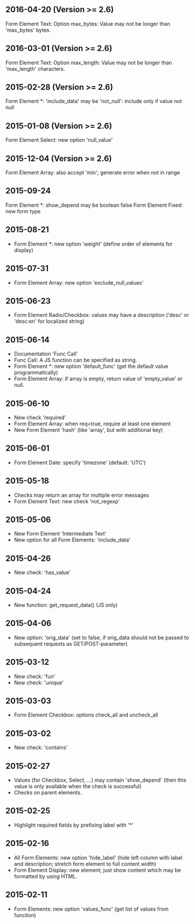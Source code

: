 2016-04-20 (Version >= 2.6)
---------------------------
Form Element Text: Option max_bytes: Value may not be longer than 'max_bytes' bytes.

2016-03-01 (Version >= 2.6)
---------------------------
Form Element Text: Option max_length: Value may not be longer than 'max_length' characters.

2015-02-28 (Version >= 2.6)
---------------------------
Form Element *: 'include_data' may be 'not_null': include only if value not null

2015-01-08 (Version >= 2.6)
---------------------------
Form Element Select: new option 'null_value'

2015-12-04 (Version >= 2.6)
-------------------
Form Element Array: also accept 'min'; generate error when not in range

2015-09-24
----------
Form Element *: show_depend may be boolean false
Form Element Fixed: new form type

2015-08-21
----------
* Form Element *: new option 'weight' (define order of elements for display)

2015-07-31
----------
* Form Element Array: new option 'exclude_null_values'

2015-06-23
----------
* Form Element Radio/Checkbox: values may have a description ('desc' or 'desc:en' for localized string)

2015-06-14
----------
* Documentation 'Func Call'
* Func Call: A JS function can be specified as string.
* Form Element *: new option 'default_func' (get the default value programmatically)
* Form Element Array: if array is empty, return value of 'empty_value' or null.

2015-06-10
----------
* New check 'required'
* Form Element Array: when req=true, require at least one element
* New Form Element 'hash' (like 'array', but with additional key)

2015-06-01
----------
* Form Element Date: specify 'timezone' (default: 'UTC')

2015-05-18
----------
* Checks may return an array for multiple error messages
* Form Element Text: new check 'not_regexp'

2015-05-06
----------
* New Form Element 'Intermediate Text'
* New option for all Form Elements: 'include_data'

2015-04-26
----------
* New check: 'has_value'

2015-04-24
----------
* New function: get_request_data() (JS only)

2015-04-06
----------
* New option: 'orig_data' (set to false, if orig_data should not be passed to subsequent requests as GET/POST-parameter)

2015-03-12
----------
* New check: 'fun'
* New check: 'unique'

2015-03-03
----------
* Form Element Checkbox: options check_all and uncheck_all

2015-03-02
----------
* New check: 'contains'

2015-02-27
----------
* Values (for Checkbox, Select, ...) may contain 'show_depend' (then this value is only available when the check is successful)
* Checks on parent elements.

2015-02-25
----------
* Highlight required fields by prefixing label with '*'

2015-02-16
----------
* All Form Elements: new option 'hide_label' (hide left column with label and description; stretch form element to full content width)
* Form Element Display: new element; just show content which may be formatted by using HTML.

2015-02-11
----------
* Form Elements: new option 'values_func' (get list of values from function)
